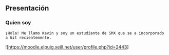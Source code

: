 ## Presentación

### Quien soy
```console
¡Hola! Me llamo Kevin y soy un estudiante de SMX que se a incorporado a Git recientemente. 
```
![https://moodle.elpuig.xeill.net/user/profile.php?id=2443]

